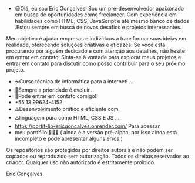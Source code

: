 - 😃Olá, eu sou Eric Gonçalves!
Sou um pré-desenvolvedor apaixonado em busca de oportunidades como freelancer. Com experiência em habilidades como HTML, CSS, JavaScript e até mesmo banco de dados .Estou sempre em busca de novos desafios e projetos interessantes.

Meu objetivo é ajudar empresas e indivíduos a transformar suas ideias em realidade, oferecendo soluções criativas e eficazes. Se você está procurando por alguém dedicado e com atenção aos detalhes, não hesite em entrar em contato!
Sinta-se à vontade para explorar meus projetos e entrar em contato para discutir como posso contribuir para o seu próximo projeto.
- ☕Curso técnico de informática para a internet! ...
- 🔱Sempre a prioridade é evoluir...
- 📲Pode entrar em contato comigo!!
- +55 13 99624-4152
- ♨️Desenvolvimento prático e eficiente com
- ♨️linguagem pura como HTML, CSS E JS ...
- https://portif-lio-ericgoncalves.onrender.com/ Para acessar
- meu portfólio!👨‍💻🔱 ( ainda é a versão pré-alpha, por isso ainda está incompleto e pode apresentar alguns erros.)

Os repositórios são protegidos por direitos autorais e não podem ser copiados ou reproduzido sem autorização. Todos os direitos reservados ao criador. Qualquer uso não autorizado é estritamente proibido.

Eric Gonçalves.


  
<!---
EricRochaGoncalves/EricRochaGoncalves is a ✨ special ✨ repository because its `README.md` (this file) appears on your GitHub profile.
You can click the Preview link to take a look at your changes.
--->
